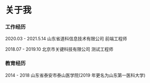 # 关于我

### 工作经历

2020.03 - 2021.5.14 山东省道科信息技术有限公司 前端工程师

2018.07 - 2019.10 北京市关键科技有限公司 测试工程师


### 教育经历
2014 - 2018 山东省泰安市泰山医学院(2019 年更名为山东第一医科大学)
